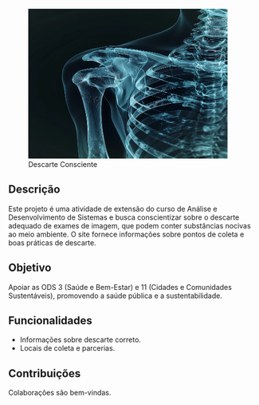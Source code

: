 <figure>
  <img src="https://raw.githubusercontent.com/gzucob/site-descarte-consciente/refs/heads/main/assets/logo.webp" alt="Logo" width="400" height="300">
  <figcaption>Descarte Consciente</figcaption>
</figure>


## Descrição
Este projeto é uma atividade de extensão do curso de Análise e Desenvolvimento de Sistemas e busca conscientizar sobre o descarte adequado de exames de imagem, que podem conter substâncias nocivas ao meio ambiente. O site fornece informações sobre pontos de coleta e boas práticas de descarte.

## Objetivo
Apoiar as ODS 3 (Saúde e Bem-Estar) e 11 (Cidades e Comunidades Sustentáveis), promovendo a saúde pública e a sustentabilidade.

## Funcionalidades
- Informações sobre descarte correto.
- Locais de coleta e parcerias.

## Contribuições
Colaborações são bem-vindas.
